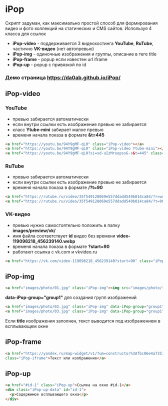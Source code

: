 # iPop 
Скрипт задуман, как максимально простой способ для формирования видео и фото коллекций на статических и CMS сайтов.
Используя 4 класса для ссылок
 - **iPop-video** - поддерживается 3 видеохостинга **YouTube**, **RuTube**, частично **VK-видео** (нет автопревью)
 - **iPop-img** - одиночные изображения и группы, описание в теге title
 - **iPop-frame** - popup если известен url iframe
 - **iPop-up** - popup с привязкой по id


###  Демо страница https://da0ab.github.io/iPop/

## iPop-video 

### YouTube
- превью забирается автоматически
- если внутри ссылки есть изображение превью не забирается
- класс **Ytube-mini** забирает малое превью
- временя начала показа в формате **&t=445**

```HTML
<a href="https://youtu.be/94Y9gMF-qL0" class="iPop-video"></a>
<a href="https://youtu.be/94Y9gMF-qL0" class="iPop-video Ytube-mini"></a>
<a href="https://youtu.be/94Y9gMF-qL0?si=sd-uIzMruopssG-s&t=445" class="iPop-video"></a>
```
### RuTube
- превью забирается автоматически
- если внутри ссылки есть изображение превью не забирается
- временя начала показа в формате **/?t=90**

 ```HTML
<a href="https://rutube.ru/video/35f549128069e557ddadd549b014ca84/?r=wd" class="iPop-video"></a>
<a href="https://rutube.ru/video/35f549128069e557ddadd549b014ca84/?t=90" class="iPop-video"></a>
```
### VK-видео
- превью нужно самостоятельно положить в папку **images/preview/vk/**
- имя файла соответствует **id** видео без времени **video-119098218_456239140.webp**
- временя начала показа в формате **?start=90**
- работают ссылка с vk.com и vkvideo.ru
 
```HTML
<a href="https://vk.com/video-119098218_456239140?start=90" class="iPop-video"><img src="https://images.placeholders.dev/?width=1280&height=720" alt="" title=""></a>
```

## iPop-img

```HTML
<a href="images/photo/01.jpg" class="iPop-img"><img src="images/photo/t/01.jpg" alt="" title="Я не в группе"></a>
```
**data-iPop-group="group1"** для создания групп изображений

```HTML                    
<a href="images/photo/02.jpg" class="iPop-img" data-iPop-group="group1"><img src="images/photo/t/02.jpg" alt="" title="Текст есть"></a>
<a href="images/photo/03.jpg" class="iPop-img" data-iPop-group="group1"><img src="images/photo/t/03.jpg" alt="" title=""></a>
```
Если **title** изображения заполнен, текст выводится под изображением в всплывающем окне

## iPop-frame

```HTML 
<a href="https://yandex.ru/map-widget/v1/?um=constructor%3Afbc06e4a7351d44f85aa4e3e5637b42daf0ac6c0ca27e1fdd7f75b79ac241526"
class="iPop-iframe">Текст или изображение</a>
```

## iPop-up

```HTML 
<a href="#id-1" class="iPop-up">Ссылка на окно #id-1</a>                    
<div class="iPop-up-data" id="id-1">
  <p>Содержимое всплывающего окна</p> 
</div>
```

